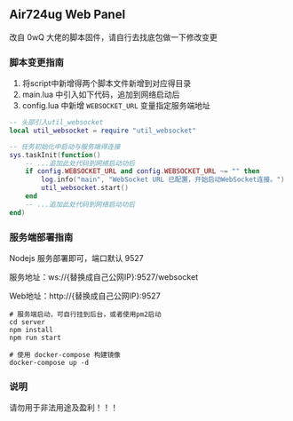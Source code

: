## Air724ug Web Panel

改自 0wQ 大佬的脚本固件，请自行去找底包做一下修改变更

### 脚本变更指南

1. 将script中新增得两个脚本文件新增到对应得目录
2. main.lua 中引入如下代码，追加到网络启动后
3. config.lua 中新增 `WEBSOCKET_URL` 变量指定服务端地址

```lua
-- 头部引入util_websocket
local util_websocket = require "util_websocket"

-- 任务初始化中启动与服务端得连接
sys.taskInit(function()
    -- ...追加此处代码到网络启动功后
    if config.WEBSOCKET_URL and config.WEBSOCKET_URL ~= "" then
        log.info("main", "WebSocket URL 已配置，开始启动WebSocket连接。")
        util_websocket.start()
    end
    -- ...追加此处代码到网络启动功后
end)
```


### 服务端部署指南

Nodejs 服务部署即可，端口默认 9527

服务地址：ws://{替换成自己公网IP}:9527/websocket

Web地址：http://{替换成自己公网IP}:9527

```shll
# 服务端启动，可自行挂到后台，或者使用pm2启动
cd server
npm install
npm run start

# 使用 docker-compose 构建镜像
docker-compose up -d
```

### 说明

请勿用于非法用途及盈利！！！

